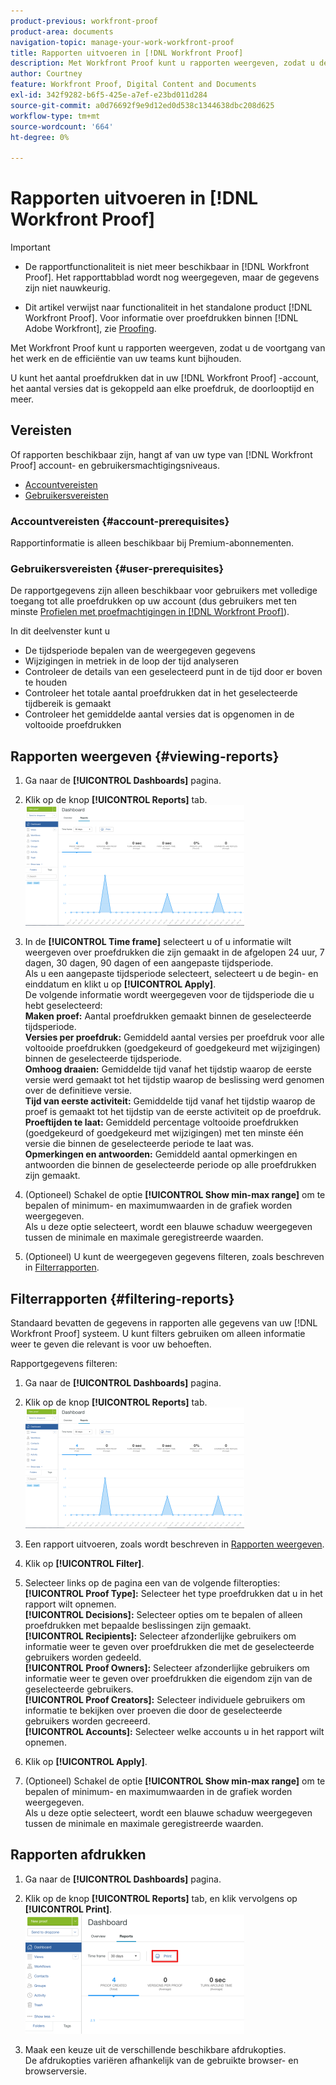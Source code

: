 ```yaml
---
product-previous: workfront-proof
product-area: documents
navigation-topic: manage-your-work-workfront-proof
title: Rapporten uitvoeren in [!DNL Workfront Proof]
description: Met Workfront Proof kunt u rapporten weergeven, zodat u de voortgang van het werk en de efficiëntie van uw teams kunt bijhouden.
author: Courtney
feature: Workfront Proof, Digital Content and Documents
exl-id: 342f9282-b6f5-425e-a7ef-e23bd011d284
source-git-commit: a0d76692f9e9d12ed0d538c1344638dbc208d625
workflow-type: tm+mt
source-wordcount: '664'
ht-degree: 0%

---
```


# Rapporten uitvoeren in [!DNL Workfront Proof]


>[!IMPORTANT]
>
>* <span class="previe">De rapportfunctionaliteit is niet meer beschikbaar in [!DNL Workfront Proof]. Het rapporttabblad wordt nog weergegeven, maar de gegevens zijn niet nauwkeurig.</span>
> 
>* Dit artikel verwijst naar functionaliteit in het standalone product [!DNL Workfront Proof]. Voor informatie over proefdrukken binnen [!DNL Adobe Workfront], zie [Proofing](../../../review-and-approve-work/proofing/proofing.md).


Met Workfront Proof kunt u rapporten weergeven, zodat u de voortgang van het werk en de efficiëntie van uw teams kunt bijhouden.

U kunt het aantal proefdrukken dat in uw [!DNL Workfront Proof] -account, het aantal versies dat is gekoppeld aan elke proefdruk, de doorlooptijd en meer.

## Vereisten

Of rapporten beschikbaar zijn, hangt af van uw type van [!DNL Workfront Proof] account- en gebruikersmachtigingsniveaus.

* [Accountvereisten](#account-prerequisites)
* [Gebruikersvereisten](#user-prerequisites)

### Accountvereisten {#account-prerequisites}

Rapportinformatie is alleen beschikbaar bij Premium-abonnementen.

### Gebruikersvereisten {#user-prerequisites}

De rapportgegevens zijn alleen beschikbaar voor gebruikers met volledige toegang tot alle proefdrukken op uw account (dus gebruikers met ten minste [Profielen met proefmachtigingen in [!DNL Workfront Proof]](../../../workfront-proof/wp-acct-admin/account-settings/proof-perm-profiles-in-wp.md)).

In dit deelvenster kunt u

* De tijdsperiode bepalen van de weergegeven gegevens
* Wijzigingen in metriek in de loop der tijd analyseren
* Controleer de details van een geselecteerd punt in de tijd door er boven te houden
* Controleer het totale aantal proefdrukken dat in het geselecteerde tijdbereik is gemaakt
* Controleer het gemiddelde aantal versies dat is opgenomen in de voltooide proefdrukken

## Rapporten weergeven {#viewing-reports}

1. Ga naar de **[!UICONTROL Dashboards]** pagina.
1. Klik op de knop **[!UICONTROL Reports]** tab.\
   ![proof_reports.png](assets/proof-reports-350x193.png)

1. In de **[!UICONTROL Time frame]** selecteert u of u informatie wilt weergeven over proefdrukken die zijn gemaakt in de afgelopen 24 uur, 7 dagen, 30 dagen, 90 dagen of een aangepaste tijdsperiode.\
   Als u een aangepaste tijdsperiode selecteert, selecteert u de begin- en einddatum en klikt u op **[!UICONTROL Apply]**.\
   De volgende informatie wordt weergegeven voor de tijdsperiode die u hebt geselecteerd:\
   **Maken proef:** Aantal proefdrukken gemaakt binnen de geselecteerde tijdsperiode.\
   **Versies per proefdruk:** Gemiddeld aantal versies per proefdruk voor alle voltooide proefdrukken (goedgekeurd of goedgekeurd met wijzigingen) binnen de geselecteerde tijdsperiode.\
   **Omhoog draaien:** Gemiddelde tijd vanaf het tijdstip waarop de eerste versie werd gemaakt tot het tijdstip waarop de beslissing werd genomen over de definitieve versie.\
   **Tijd van eerste activiteit:** Gemiddelde tijd vanaf het tijdstip waarop de proef is gemaakt tot het tijdstip van de eerste activiteit op de proefdruk.\
   **Proeftijden te laat:** Gemiddeld percentage voltooide proefdrukken (goedgekeurd of goedgekeurd met wijzigingen) met ten minste één versie die binnen de geselecteerde periode te laat was.\
   **Opmerkingen en antwoorden:** Gemiddeld aantal opmerkingen en antwoorden die binnen de geselecteerde periode op alle proefdrukken zijn gemaakt.

1. (Optioneel) Schakel de optie **[!UICONTROL Show min-max range]** om te bepalen of minimum- en maximumwaarden in de grafiek worden weergegeven.\
   Als u deze optie selecteert, wordt een blauwe schaduw weergegeven tussen de minimale en maximale geregistreerde waarden.

1. (Optioneel) U kunt de weergegeven gegevens filteren, zoals beschreven in [Filterrapporten](#filtering-reports).

## Filterrapporten {#filtering-reports}

Standaard bevatten de gegevens in rapporten alle gegevens van uw [!DNL Workfront Proof] systeem. U kunt filters gebruiken om alleen informatie weer te geven die relevant is voor uw behoeften.

Rapportgegevens filteren:

1. Ga naar de **[!UICONTROL Dashboards]** pagina.
1. Klik op de knop **[!UICONTROL Reports]** tab.\
   ![proof_reports.png](assets/proof-reports-350x193.png)

1. Een rapport uitvoeren, zoals wordt beschreven in [Rapporten weergeven](#viewing-reports).
1. Klik op **[!UICONTROL Filter]**.

1. Selecteer links op de pagina een van de volgende filteropties:\
   **[!UICONTROL Proof Type]:** Selecteer het type proefdrukken dat u in het rapport wilt opnemen.\
   **[!UICONTROL Decisions]:** Selecteer opties om te bepalen of alleen proefdrukken met bepaalde beslissingen zijn gemaakt.\
   **[!UICONTROL Recipients]:** Selecteer afzonderlijke gebruikers om informatie weer te geven over proefdrukken die met de geselecteerde gebruikers worden gedeeld.\
   **[!UICONTROL Proof Owners]:** Selecteer afzonderlijke gebruikers om informatie weer te geven over proefdrukken die eigendom zijn van de geselecteerde gebruikers.\
   **[!UICONTROL Proof Creators]:** Selecteer individuele gebruikers om informatie te bekijken over proeven die door de geselecteerde gebruikers worden gecreeerd.\
   **[!UICONTROL Accounts]:** Selecteer welke accounts u in het rapport wilt opnemen.

1. Klik op **[!UICONTROL Apply]**.
1. (Optioneel) Schakel de optie **[!UICONTROL Show min-max range]** om te bepalen of minimum- en maximumwaarden in de grafiek worden weergegeven.\
   Als u deze optie selecteert, wordt een blauwe schaduw weergegeven tussen de minimale en maximale geregistreerde waarden.

## Rapporten afdrukken

1. Ga naar de **[!UICONTROL Dashboards]** pagina.
1. Klik op de knop **[!UICONTROL Reports]** tab, en klik vervolgens op **[!UICONTROL Print]**.\
   ![proof_reports_print.png](assets/proof-reports-print-350x191.png)

1. Maak een keuze uit de verschillende beschikbare afdrukopties.\
   De afdrukopties variëren afhankelijk van de gebruikte browser- en browserversie.
